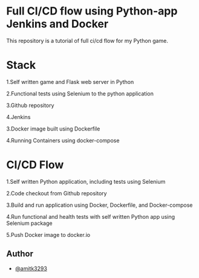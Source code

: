 
# Full CI/CD flow using Python-app Jenkins and Docker

This repository is a tutorial of full ci/cd flow for my Python game.

# Stack

1.Self written game and Flask web server in Python

2.Functional tests using Selenium to the python application

3.Github repository

4.Jenkins

3.Docker image built using Dockerfile

4.Running Containers using docker-compose 


# CI/CD Flow

1.Self written Python application, including tests using Selenium

2.Code checkout from Github repository

3.Build and run application using Docker, Dockerfile, and Docker-compose

4.Run functional and health tests with self written Python app using Selenium package 

5.Push Docker image to docker.io



## Author

- [@amitk3293](https://github.com/Amitk3293)
